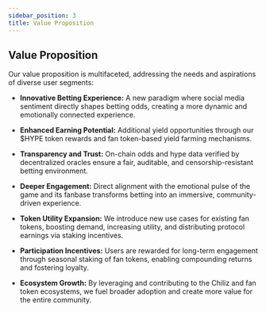 ```yaml
---
sidebar_position: 3
title: Value Proposition
---
```



## Value Proposition

Our value proposition is multifaceted, addressing the needs and aspirations of diverse user segments:

* **Innovative Betting Experience:** A new paradigm where social media sentiment directly shapes betting odds, creating a more dynamic and emotionally connected experience.

* **Enhanced Earning Potential:** Additional yield opportunities through our \$HYPE token rewards and fan token-based yield farming mechanisms.

* **Transparency and Trust:** On-chain odds and hype data verified by decentralized oracles ensure a fair, auditable, and censorship-resistant betting environment.

* **Deeper Engagement:** Direct alignment with the emotional pulse of the game and its fanbase transforms betting into an immersive, community-driven experience.

* **Token Utility Expansion:** We introduce new use cases for existing fan tokens, boosting demand, increasing utility, and distributing protocol earnings via staking incentives.

* **Participation Incentives:** Users are rewarded for long-term engagement through seasonal staking of fan tokens, enabling compounding returns and fostering loyalty.

* **Ecosystem Growth:** By leveraging and contributing to the Chiliz and fan token ecosystems, we fuel broader adoption and create more value for the entire community.
